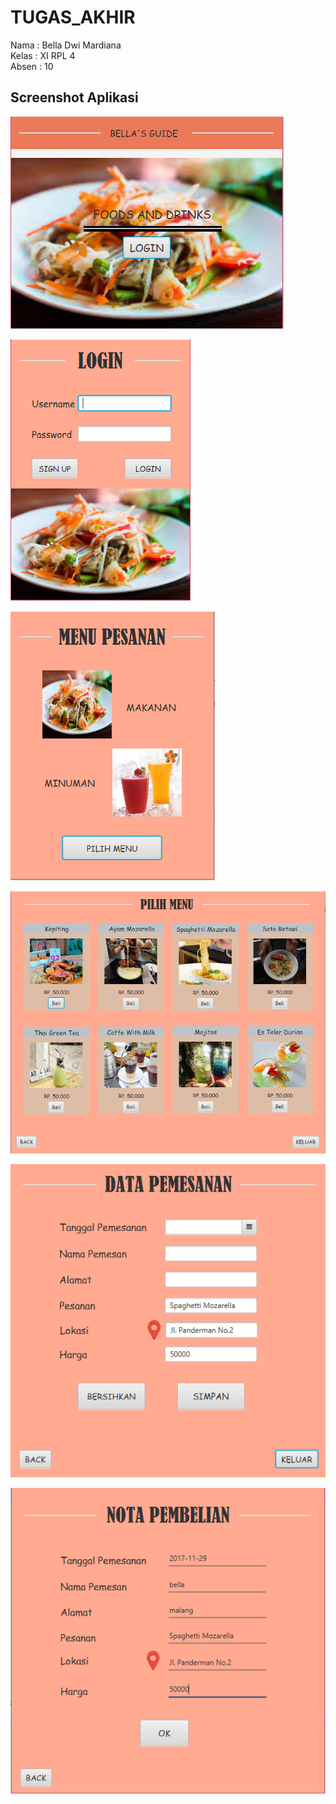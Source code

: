# TUGAS_AKHIR

Nama  : Bella Dwi Mardiana <br>
Kelas : XI RPL 4 <br>
Absen : 10 <br>

## Screenshot Aplikasi
![alt text](https://github.com/BellaMardiana/TUGAS_AKHIR/blob/master/Tugas_Akhir/awal.PNG)


![alt text](https://github.com/BellaMardiana/TUGAS_AKHIR/blob/master/Tugas_Akhir/login.PNG)


![alt text](https://github.com/BellaMardiana/TUGAS_AKHIR/blob/master/Tugas_Akhir/menu.PNG)


![alt text](https://github.com/BellaMardiana/TUGAS_AKHIR/blob/master/Tugas_Akhir/pilih.PNG)


![alt text](https://github.com/BellaMardiana/TUGAS_AKHIR/blob/master/Tugas_Akhir/data.PNG)


![alt text](https://github.com/BellaMardiana/TUGAS_AKHIR/blob/master/Tugas_Akhir/nota.PNG)
